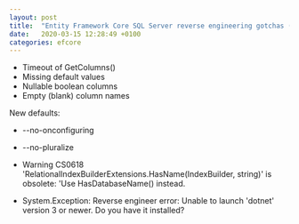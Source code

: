 ```yaml
---
layout: post
title:  "Entity Framework Core SQL Server reverse engineering gotchas (and workarounds)"
date:   2020-03-15 12:28:49 +0100
categories: efcore
---
```


- Timeout of GetColumns()
- Missing default values
- Nullable boolean columns
- Empty (blank) column names

New defaults:
 
- --no-onconfiguring
- --no-pluralize

- Warning CS0618 'RelationalIndexBuilderExtensions.HasName(IndexBuilder, string)' is obsolete: 'Use HasDatabaseName() instead.
- System.Exception: Reverse engineer error: Unable to launch 'dotnet' version 3 or newer. Do you have it installed?


